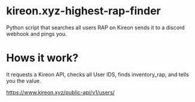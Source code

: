 # kireon.xyz-highest-rap-finder
Python script that searches all users RAP on Kireon sends it to a discord webhook and pings you.


# Hows it work?
It requests a Kireon API, checks all User IDS, finds inventory_rap, and tells you the value.

https://www.kireon.xyz/public-api/v1/users/

